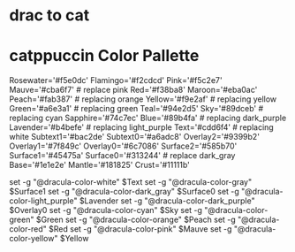 # drac to cat

# catppuccin Color Pallette
Rosewater='#f5e0dc'
Flamingo='#f2cdcd'
Pink='#f5c2e7'
Mauve='#cba6f7' # replace pink
Red='#f38ba8'
Maroon='#eba0ac'
Peach='#fab387' # replacing orange
Yellow='#f9e2af' # replacing yellow
Green='#a6e3a1' # replacing green
Teal='#94e2d5'
Sky='#89dceb' # replacing cyan
Sapphire='#74c7ec'
Blue='#89b4fa' # replacing dark_purple
Lavender='#b4befe' # replacing light_purple
Text='#cdd6f4' # replacing white
Subtext1='#bac2de'
Subtext0='#a6adc8'
Overlay2='#9399b2'
Overlay1='#7f849c'
Overlay0='#6c7086'
Surface2='#585b70'
Surface1='#45475a'
Surface0='#313244' # replace dark_gray
Base='#1e1e2e'
Mantle='#181825'
Crust='#11111b'

set -g "@dracula-color-white" $Text
set -g "@dracula-color-gray" $Surface1
set -g "@dracula-color-dark_gray" $Surface0
set -g "@dracula-color-light_purple" $Lavender
set -g "@dracula-color-dark_purple" $Overlay0
set -g "@dracula-color-cyan" $Sky
set -g "@dracula-color-green" $Green
set -g "@dracula-color-orange" $Peach
set -g "@dracula-color-red" $Red
set -g "@dracula-color-pink" $Mauve
set -g "@dracula-color-yellow" $Yellow
